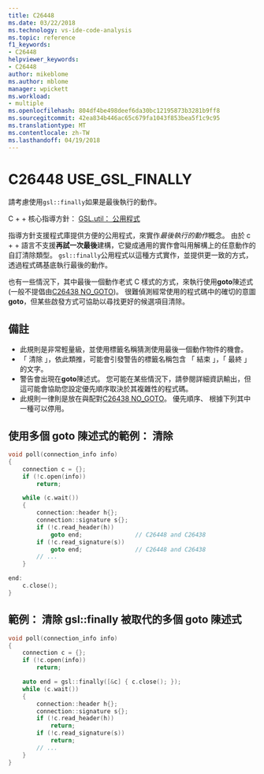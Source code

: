 ```yaml
---
title: C26448
ms.date: 03/22/2018
ms.technology: vs-ide-code-analysis
ms.topic: reference
f1_keywords:
- C26448
helpviewer_keywords:
- C26448
author: mikeblome
ms.author: mblome
manager: wpickett
ms.workload:
- multiple
ms.openlocfilehash: 804df4be498deef6da30bc12195873b3281b9ff8
ms.sourcegitcommit: 42ea834b446ac65c679fa1043f853bea5f1c9c95
ms.translationtype: MT
ms.contentlocale: zh-TW
ms.lasthandoff: 04/19/2018
---
```

# <a name="c26448-usegslfinally"></a>C26448 USE_GSL_FINALLY

請考慮使用`gsl::finally`如果是最後執行的動作。

C + + 核心指導方針： [GSL.util： 公用程式](https://github.com/isocpp/CppCoreGuidelines/blob/master/CppCoreGuidelines.md#SS-utilities)

指導方針支援程式庫提供方便的公用程式，來實作*最後執行的動作*概念。 由於 c + + 語言不支援**再試一次最後**建構，它變成通用的實作會叫用解構上的任意動作的自訂清除類型。 `gsl::finally`公用程式以這種方式實作，並提供更一致的方式，透過程式碼基底執行最後的動作。

也有一些情況下，其中最後一個動作老式 C 樣式的方式，來執行使用**goto**陳述式 (一般不提倡由[C26438 NO_GOTO](c26438.md))。 很難偵測經常使用的程式碼中的確切的意圖**goto**，但某些啟發方式可協助以尋找更好的候選項目清除。

## <a name="remarks"></a>備註

- 此規則是非常輕量級，並使用標籤名稱猜測使用最後一個動作物件的機會。
- 「 清除 」，依此類推，可能會引發警告的標籤名稱包含 「 結束 」，「 最終 」 的文字。
- 警告會出現在**goto**陳述式。 您可能在某些情況下，請參閱詳細資訊輸出，但這可能會協助您設定優先順序取決於其複雜性的程式碼。
- 此規則一律則是放在與配對[C26438 NO_GOTO](c26438.md)。 優先順序、 根據下列其中一種可以停用。

## <a name="example-cleanup-with-multiple-goto-statements"></a>使用多個 goto 陳述式的範例： 清除

```cpp
void poll(connection_info info)
{
    connection c = {};
    if (!c.open(info))
        return;

    while (c.wait())
    {
        connection::header h{};
        connection::signature s{};
        if (!c.read_header(h))
            goto end;               // C26448 and C26438
        if (!c.read_signature(s))
            goto end;               // C26448 and C26438
        // ...
    }

end:
    c.close();
}
```

## <a name="example-cleanup-with-multiple-goto-statements-replaced-by-gslfinally"></a>範例： 清除 gsl::finally 被取代的多個 goto 陳述式

```cpp
void poll(connection_info info)
{
    connection c = {};
    if (!c.open(info))
        return;

    auto end = gsl::finally([&c] { c.close(); });
    while (c.wait())
    {
        connection::header h{};
        connection::signature s{};
        if (!c.read_header(h))
            return;
        if (!c.read_signature(s))
            return;
        // ...
    }
}
```

